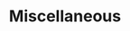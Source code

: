 ---
title: Miscellaneous
order: 4
img: /assets/img/misc_sensors.png
publications:
  - date: 2016-09-19
    title: "Entropy-based Sim(3) Calibration of 2D Lidars to Egomotion Sensors"
    authors: "Jacob Lambert, Lee Clement, Matthew Giamou and Jonathan Kelly"
    venue: "In Proceedings of the 2016 IEEE International Conference on Multisensor Fusion and Integration for Intelligent Systems (MFI), Baden Baden, Germany, 19 - 21 September 2016"
    award: "Best Student Paper Award"
    links:
      doi: //dx.doi.org/10.1109/MFI.2016.7849530
      preprint: //arxiv.org/pdf/1707.08680
      slides: /assets/docs/mfi2016_entropy_slides.pdf
  
  - date: 2015-09-28
    title: "PROBE: Predictive Robust Estimation for Visual-Inertial Navigation"
    authors: "Valentin Peretroukhin, Lee Clement, Matthew Giamou and Jonathan Kelly"
    venue: "In Proceedings of the 2015 IEEE/RSJ International Conference on Intelligent Robots and Systems (IROS), Hamburg, Germany, 28 September - 2 October 2015"
    links:
      doi: //dx.doi.org/10.1109/IROS.2015.7353890
      preprint: //www.starslab.ca/wp-content/papercite-data/pdf/2015_peretroukhin_probe.pdf
      slides: /assets/docs/iros2015_PROBE_slides.pdf
      video: //youtu.be/0YmdVJ0Be3Q

  - date: 2015-06-03
    title: "The Battle for Filter Supremacy: A Comparative Study of the Multi-State Constraint Kalman Filter and the Sliding Window Filter"
    authors: "Lee Clement*, Valentin Peretroukhin*, Jacob Lambert and Jonathan Kelly"
    venue: "In Proceedings of the 12th Conference on Computer and Robot Vision (CRV), Halifax, Nova Scotia, 3 - 5 June 2015"
    note: "*Equal contribution"
    links:
      doi: //dx.doi.org/10.1109/CRV.2015.11
      preprint: //www.starslab.ca/wp-content/papercite-data/pdf/2015_clement_battle.pdf
      code: //github.com/utiasSTARS/msckf-swf-comparison
      slides: /assets/docs/crv2015_battle_slides.pdf

  - date: 2015-05-26
    title: "Get to the Point: Active Covariance Scaling for Feature Tracking Through Motion Blur"
    authors: "Valentin Peretroukhin, Lee Clement and Jonathan Kelly"
    venue: "Presented at the Workshop on Scaling Up Active Perception, IEEE International Conference on Robotics and Automation (ICRA), Seattle, Washington, 26 - 30 May 2015"
    links:
      preprint: //www.starslab.ca/wp-content/papercite-data/pdf/2015_peretroukhin_get.pdf
      slides: /assets/docs/icra2015_blur_slides.pdf
      poster: /assets/docs/icra2015_blur_poster.pdf

  - date: 2013-05-05
    title: "Implementation of a Nanosatellite Attitude Determination and Control System for the T-Sat1 Mission"
    authors: "Brady Russell, Lee Clement, Joshua Hernandez, Ahmad Byagowi, Dario Schor and Witold Kinsner"
    venue: "In Proceedings of the Canadian Conference on Electrical and Computer Engineering (CCECE). Regina, Saskatchewan, 5 - 8 May 2013"
    links:
      doi: //dx.doi.org/10.1109/CCECE.2013.6567796
---